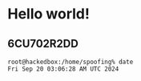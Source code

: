 # Hello world!
6CU702R2DD
---
```
root@hackedbox:/home/spoofing% date
Fri Sep 20 03:06:28 AM UTC 2024
```
